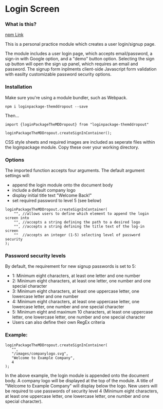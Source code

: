 # Login Screen
### What is this?
[npm Link](https://www.npmjs.com/package/loginpackage-themddropout)

This is a personal practice module which creates a user login/signup page. 

The module includes a user login page, which accepts email/password, a sign-in with Google option, and a "demo" button option. 
Selecting the sign up button will open the sign up panel, which requires an email and password. The signup form inplments client-side Javascript form validation with easilty customizable password security options. 

### Installation 
Make sure you're using a module bundler, such as Webpack. 

`npm i loginpackage-themddropout --save`

Then...
```
import {loginPackageTheMDDropout} from "loginpackage-themddropout"

loginPackageTheMDDropout.createSignInContainer();
```
CSS style sheets and required images are included as seperate files within the loginpackage module. Copy these over your working directory. 

### Options
The imported function accepts four arguments. The default argument settings will:
 * append the login module onto the document body
 * include a default company logo
 * display initial title text "Welcome Back!"
 * set required password to level 5 (see below)
```
loginPackageTheMDDropout.createSignInContainer(
    "", //allows users to define which element to append the login screen into
    "", //accepts a string defining the path to a desired logo
    "", //accepts a string defining the title text of the log-in screen
    ""  //accepts an integer (1-5) selecting level of password security
);
```
### Password security levels
By default, the requirement for new signup passwords is set to 5: 
 * 1: Minimum eight characters, at least one letter and one number
 * 2: Minimum eight characters, at least one letter, one number and one special character
 * 3: Minimum eight characters, at least one uppercase letter, one lowercase letter and one number
 * 4: Minimum eight characters, at least one uppercase letter, one lowercase letter, one number and one special character
 * 5: Minimum eight and maximum 10 characters, at least one uppercase letter, one lowercase letter, one number and one special character
 * Users can also define their own RegEx criteria 

 ### Example: 
 ```
loginPackageTheMDDropout.createSignInContainer(
    "", 
    "/images/companylogo.svg", 
    "Welcome to Example Company", 
    4 
);
```
In the above example, the login module is appended onto the document body. A company logo will be displayed at the top of the module. A title of "Welcome to Example Company" will display below the logo. New users will be required to use passwords of security level 4 (Minimum eight characters, at least one uppercase letter, one lowercase letter, one number and one special character).
